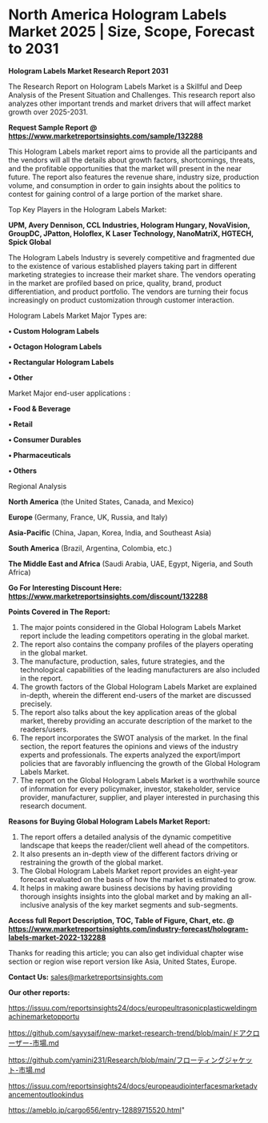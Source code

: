 # North America Hologram Labels Market 2025 | Size, Scope, Forecast to 2031

<strong>Hologram Labels Market Research Report 2031</strong>

The Research Report on Hologram Labels Market is a Skillful and Deep Analysis of the Present Situation and Challenges. This research report also analyzes other important trends and market drivers that will affect market growth over 2025-2031.

<strong>Request Sample Report @ <a href=https://www.marketreportsinsights.com/sample/132288>https://www.marketreportsinsights.com/sample/132288</a></strong>

This Hologram Labels market report aims to provide all the participants and the vendors will all the details about growth factors, shortcomings, threats, and the profitable opportunities that the market will present in the near future. The report also features the revenue share, industry size, production volume, and consumption in order to gain insights about the politics to contest for gaining control of a large portion of the market share.

Top Key Players in the Hologram Labels Market:

<strong>UPM, Avery Dennison, CCL Industries, Hologram Hungary, NovaVision, GroupDC, JPatton, Holoflex, K Laser Technology, NanoMatriX, HGTECH, Spick Global</strong>

The Hologram Labels Industry is severely competitive and fragmented due to the existence of various established players taking part in different marketing strategies to increase their market share. The vendors operating in the market are profiled based on price, quality, brand, product differentiation, and product portfolio. The vendors are turning their focus increasingly on product customization through customer interaction.

Hologram Labels Market Major Types are:

<strong>• Custom Hologram Labels

• Octagon Hologram Labels

• Rectangular Hologram Labels

• Other</strong>

Market Major end-user applications :

<strong>• Food & Beverage

• Retail

• Consumer Durables

• Pharmaceuticals

• Others</strong>

Regional Analysis

</u><strong><b>North America</b></strong> (the United States, Canada, and Mexico)

<strong><b>Europe </b></strong>(Germany, France, UK, Russia, and Italy)

<strong><b>Asia-Pacific</b></strong> (China, Japan, Korea, India, and Southeast Asia)

<strong><b>South America</b></strong> (Brazil, Argentina, Colombia, etc.)

<strong><b>The Middle East and Africa</b></strong> (Saudi Arabia, UAE, Egypt, Nigeria, and South Africa)

<strong>Go For Interesting Discount Here: <a href=https://www.marketreportsinsights.com/discount/132288>https://www.marketreportsinsights.com/discount/132288</a></strong>

<strong>Points Covered in The Report:</strong>
<ol>
  <li>The major points considered in the Global Hologram Labels Market report include the leading competitors operating in the global market.</li>
  <li>The report also contains the company profiles of the players operating in the global market.</li>
  <li>The manufacture, production, sales, future strategies, and the technological capabilities of the leading manufacturers are also included in the report.</li>
  <li>The growth factors of the Global Hologram Labels Market are explained in-depth, wherein the different end-users of the market are discussed precisely.</li>
  <li>The report also talks about the key application areas of the global market, thereby providing an accurate description of the market to the readers/users.</li>
  <li>The report incorporates the SWOT analysis of the market. In the final section, the report features the opinions and views of the industry experts and professionals. The experts analyzed the export/import policies that are favorably influencing the growth of the Global Hologram Labels Market.</li>
  <li>The report on the Global Hologram Labels Market is a worthwhile source of information for every policymaker, investor, stakeholder, service provider, manufacturer, supplier, and player interested in purchasing this research document.</li>
</ol>
<strong>Reasons for Buying Global Hologram Labels Market Report:</strong>

<ol>
  <li>The report offers a detailed analysis of the dynamic competitive landscape that keeps the reader/client well ahead of the competitors.</li>
  <li>It also presents an in-depth view of the different factors driving or restraining the growth of the global market.</li>
  <li>The Global Hologram Labels Market report provides an eight-year forecast evaluated on the basis of how the market is estimated to grow.</li>
  <li>It helps in making aware business decisions by having providing thorough insights insights into the global market and by making an all-inclusive analysis of the key market segments and sub-segments.</li>
</ol>
<strong>Access full Report Description, TOC, Table of Figure, Chart, etc. @ <a href=https://www.marketreportsinsights.com/industry-forecast/hologram-labels-market-2022-132288>https://www.marketreportsinsights.com/industry-forecast/hologram-labels-market-2022-132288</a></strong>


Thanks for reading this article; you can also get individual chapter wise section or region wise report version like Asia, United States, Europe.

<strong>Contact Us:</strong>
sales@marketreportsinsights.com

<strong>Our other reports:</strong>

<a href=https://issuu.com/reportsinsights24/docs/europeultrasonicplasticweldingmachinemarketopportu>https://issuu.com/reportsinsights24/docs/europeultrasonicplasticweldingmachinemarketopportu</a>

<a href=https://github.com/sayysaif/new-market-research-trend/blob/main/ドアクローザー-市場.md>https://github.com/sayysaif/new-market-research-trend/blob/main/ドアクローザー-市場.md</a>

<a href=https://github.com/yamini231/Research/blob/main/フローティングジャケット-市場.md>https://github.com/yamini231/Research/blob/main/フローティングジャケット-市場.md</a>

<a href=https://issuu.com/reportsinsights24/docs/europeaudiointerfacesmarketadvancementoutlookindus>https://issuu.com/reportsinsights24/docs/europeaudiointerfacesmarketadvancementoutlookindus</a>

<a href=https://ameblo.jp/cargo656/entry-12889715520.html>https://ameblo.jp/cargo656/entry-12889715520.html</a>"
